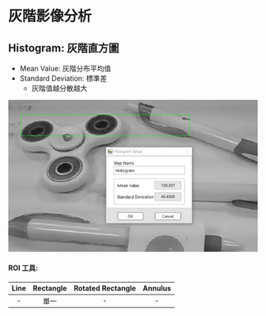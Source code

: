 # 灰階影像分析

## Histogram: 灰階直方圖

* Mean Value: 灰階分布平均值
* Standard Deviation: 標準差 
  * 灰階值越分散越大

![](../../../.gitbook/assets/tu-pian-14.jpg)

#### ROI 工具:

|              Line              |         Rectangle         | Rotated Rectangle |        Annulus        |
| :---: | :---: | :---: | :---: |
| - | 單一 | - | - |

 

